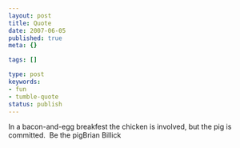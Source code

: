 ```yaml
---
layout: post
title: Quote
date: 2007-06-05
published: true
meta: {}

tags: []

type: post
keywords:
- fun
- tumble-quote
status: publish
---
```

<!-- blockquote  -->In a bacon-and-egg breakfest the chicken is involved, but the pig is committed.  Be the pig<!-- endblockquote  -->Brian Billick
